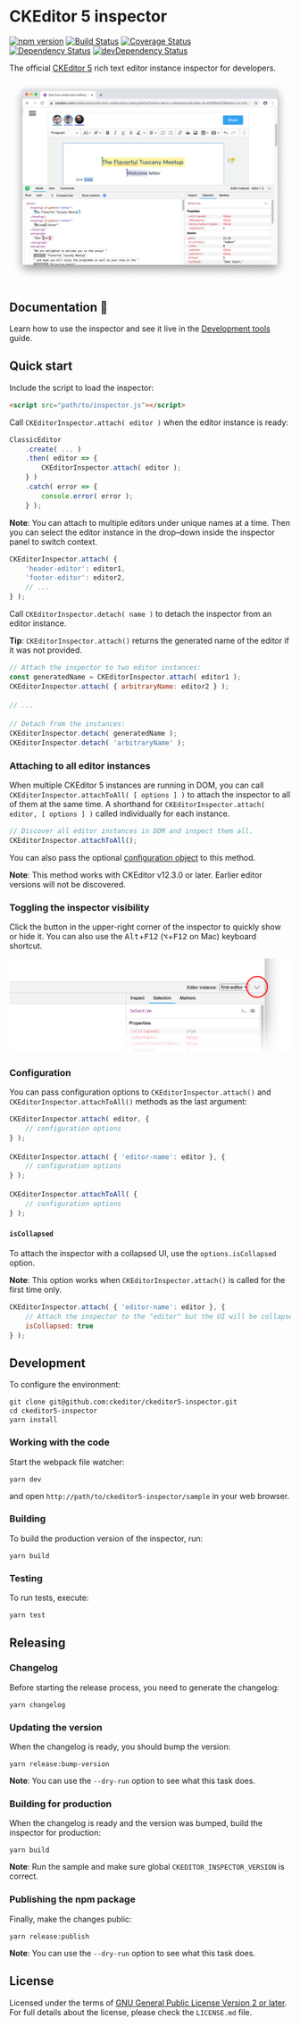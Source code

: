 CKEditor 5 inspector
=====================================

[![npm version](https://badge.fury.io/js/%40ckeditor%2Fckeditor5-inspector.svg)](https://www.npmjs.com/package/@ckeditor/ckeditor5-inspector)
[![Build Status](https://travis-ci.org/ckeditor/ckeditor5-inspector.svg?branch=master)](https://travis-ci.org/ckeditor/ckeditor5-inspector)
[![Coverage Status](https://coveralls.io/repos/github/ckeditor/ckeditor5-inspector/badge.svg?branch=master)](https://coveralls.io/github/ckeditor/ckeditor5-inspector?branch=master)
<br>
[![Dependency Status](https://david-dm.org/ckeditor/ckeditor5-inspector/status.svg)](https://david-dm.org/ckeditor/ckeditor5-inspector)
[![devDependency Status](https://david-dm.org/ckeditor/ckeditor5-inspector/dev-status.svg)](https://david-dm.org/ckeditor/ckeditor5-inspector?type=dev)

The official [CKEditor 5](https://ckeditor.com/ckeditor-5) rich text editor instance inspector for developers.

![The inspector panel attached to the editor instance.](/sample/screenshot.png)

## Documentation 📖

Learn how to use the inspector and see it live in the [Development tools](https://ckeditor.com/docs/ckeditor5/latest/framework/guides/development-tools.html) guide.

## Quick start

Include the script to load the inspector:

```html
<script src="path/to/inspector.js"></script>
```

Call `CKEditorInspector.attach( editor )` when the editor instance is ready:

```js
ClassicEditor
	.create( ... )
	.then( editor => {
		CKEditorInspector.attach( editor );
	} )
	.catch( error => {
		console.error( error );
	} );
```

**Note**: You can attach to multiple editors under unique names at a time. Then you can select the editor instance in the drop–down inside the inspector panel to switch context.

```js
CKEditorInspector.attach( {
	'header-editor': editor1,
	'footer-editor': editor2,
	// ...
} );
```

Call `CKEditorInspector.detach( name )` to detach the inspector from an editor instance.

**Tip**: `CKEditorInspector.attach()` returns the generated name of the editor if it was not provided.

```js
// Attach the inspector to two editor instances:
const generatedName = CKEditorInspector.attach( editor1 );
CKEditorInspector.attach( { arbitraryName: editor2 } );

// ...

// Detach from the instances:
CKEditorInspector.detach( generatedName );
CKEditorInspector.detach( 'arbitraryName' );
```

### Attaching to all editor instances

When multiple CKEditor 5 instances are running in DOM, you can call `CKEditorInspector.attachToAll( [ options ] )` to attach the inspector to all of them at the same time. A shorthand for `CKEditorInspector.attach( editor, [ options ] )` called individually for each instance.

```js
// Discover all editor instances in DOM and inspect them all.
CKEditorInspector.attachToAll();
```

You can also pass the optional [configuration object](#configuration) to this method.

**Note**: This method works with CKEditor v12.3.0 or later. Earlier editor versions will not be discovered.

### Toggling the inspector visibility

Click the button in the upper-right corner of the inspector to quickly show or hide it. You can also use the <kbd>Alt</kbd>+<kbd>F12</kbd> (<kbd>⌥</kbd>+<kbd>F12</kbd> on Mac) keyboard shortcut.

![The button that toggles the inspector visibility.](/sample/toggle.png)

### Configuration

You can pass configuration options to `CKEditorInspector.attach()` and `CKEditorInspector.attachToAll()` methods as the last argument:

```js
CKEditorInspector.attach( editor, {
	// configuration options
} );

CKEditorInspector.attach( { 'editor-name': editor }, {
	// configuration options
} );

CKEditorInspector.attachToAll( {
	// configuration options
} );
```

#### `isCollapsed`

To attach the inspector with a collapsed UI, use the `options.isCollapsed` option.

**Note**: This option works when `CKEditorInspector.attach()` is called for the first time only.

```js
CKEditorInspector.attach( { 'editor-name': editor }, {
	// Attach the inspector to the "editor" but the UI will be collapsed.
	isCollapsed: true
} );
```

## Development

To configure the environment:

```console
git clone git@github.com:ckeditor/ckeditor5-inspector.git
cd ckeditor5-inspector
yarn install
```

### Working with the code

Start the webpack file watcher:

```console
yarn dev
```

and open `http://path/to/ckeditor5-inspector/sample` in your web browser.

### Building

To build the production version of the inspector, run:

```console
yarn build
```

### Testing

To run tests, execute:

```console
yarn test
```

## Releasing

### Changelog

Before starting the release process, you need to generate the changelog:

```console
yarn changelog
```

### Updating the version

When the changelog is ready, you should bump the version:

```console
yarn release:bump-version
```

**Note**: You can use the `--dry-run` option to see what this task does.

### Building for production

When the changelog is ready and the version was bumped, build the inspector for production:

```console
yarn build
```

**Note**: Run the sample and make sure global `CKEDITOR_INSPECTOR_VERSION` is correct.

### Publishing the npm package

Finally, make the changes public:

```console
yarn release:publish
```

**Note**: You can use the `--dry-run` option to see what this task does.

## License

Licensed under the terms of [GNU General Public License Version 2 or later](http://www.gnu.org/licenses/gpl.html). For full details about the license, please check the `LICENSE.md` file.
